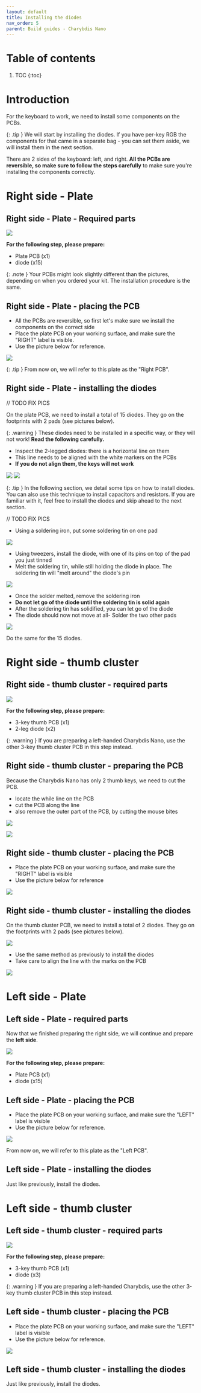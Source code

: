 ```yaml
---
layout: default
title: Installing the diodes
nav_order: 5
parent: Build guides - Charybdis Nano
---
```


# Table of contents

1. TOC
{:toc}


# Introduction

For the keyboard to work, we need to install some components on the PCBs.

{: .tip }
We will start by installing the diodes. If you have per-key RGB the components for that came in a separate bag - you can set them aside, we will install them in the next section.

There are 2 sides of the keyboard: left, and right. **All the PCBs are reversible, so make sure to follow the steps carefully** to make sure you're installing the components correctly.


# Right side - Plate
## Right side - Plate - Required parts

![](../assets/pics/guides/cnano/4.jpg)

**For the following step, please prepare:**

-   Plate PCB (x1)
-   diode (x15)

{: .note }
Your PCBs might look slightly different than the pictures, depending on when you ordered your kit. The installation procedure is the same.

## Right side - Plate - placing the PCB

-   All the PCBs are reversible, so first let's make sure we install the components on the correct side
-   Place the plate PCB on your working surface, and make sure the "RIGHT" label is visible.
-   Use the picture below for reference.

![](../assets/pics/guides/cnano/8.jpg)


{: .tip }
From now on, we will refer to this plate as the "Right PCB".

## Right side - Plate - installing the diodes

// TODO FIX PICS

On the plate PCB, we need to install a total of 15 diodes. They go on the footprints with 2 pads (see pictures below).

{: .warning }
These diodes need to be installed in a specific way, or they will not work! **Read the following carefully.**

-   Inspect the 2-legged diodes: there is a horizontal line on them
-   This line needs to be aligned with the white markers on the PCBs
-   **If you do not align them, the keys will not work**

![](../assets/pics/guides/charybdis/16.jpg)
![](../assets/pics/guides/charybdis/17.jpg)

{: .tip }
In the following section, we detail some tips on how to install diodes. You can also use this technique to install capacitors and resistors. If you are familiar with it, feel free to install the diodes and skip ahead to the next section. 

// TODO FIX PICS

-   Using a soldering iron, put some soldering tin on one pad

![](../assets/pics/guides/charybdis/11.jpg)

-   Using tweezers, install the diode, with one of its pins on top of the pad you just tinned
-   Melt the soldering tin, while still holding the diode in place. The soldering tin will "melt around" the diode's pin

![](../assets/pics/guides/charybdis/12.jpg)

-   Once the solder melted, remove the soldering iron
-   **Do not let go of the diode until the soldering tin is solid again**
-   After the soldering tin has solidified, you can let go of the diode
-   The diode should now not move at all-   Solder the two other pads

![](../assets/pics/guides/charybdis/13.jpg)

Do the same for the 15 diodes.

# Right side - thumb cluster
## Right side - thumb cluster - required parts

![](../assets/pics/guides/cnano/7.jpg)

**For the following step, please prepare:**

-   3-key thumb PCB (x1)
-   2-leg diode (x2)

{: .warning }
If you are preparing a left-handed Charybdis Nano, use the other 3-key thumb cluster PCB in this step instead.

## Right side - thumb cluster - preparing the PCB

Because the Charybdis Nano has only 2 thumb keys, we need to cut the PCB.

- locate the while line on the PCB
- cut the PCB along the line
- also remove the outer part of the PCB, by cutting the mouse bites

![](../assets/pics/guides/cnano/9.jpg)

![](../assets/pics/guides/cnano/10.jpg)

## Right side - thumb cluster - placing the PCB

-   Place the plate PCB on your working surface, and make sure the "RIGHT" label is visible
-   Use the picture below for reference

![](../assets/pics/guides/cnano/11.jpg)

## Right side - thumb cluster - installing the diodes

On the thumb cluster PCB, we need to install a total of 2 diodes. They go on the footprints with 2 pads (see pictures below).

![](../assets/pics/guides/charybdis/16.jpg)

-   Use the same method as previously to install the diodes
-   Take care to align the line with the marks on the PCB

![](../assets/pics/guides/charybdis/17.jpg)

# Left side - Plate
## Left side - Plate - required parts

Now that we finished preparing the right side, we will continue and prepare the **left side**.

![](../assets/pics/guides/cnano/5.jpg)

**For the following step, please prepare:**

-   Plate PCB (x1)
-   diode (x15)

## Left side - Plate - placing the PCB

-   Place the plate PCB on your working surface, and make sure the "LEFT" label is visible
-   Use the picture below for reference.

![](../assets/pics/guides/cnano/12.jpg)

From now on, we will refer to this plate as the "Left PCB".

## Left side - Plate - installing the diodes

Just like previously, install the diodes.

# Left side - thumb cluster
## Left side - thumb cluster - required parts

![](../assets/pics/guides/cnano/6.jpg)

**For the following step, please prepare:**

-   3-key thumb PCB (x1)
-   diode (x3)

{: .warning }
If you are preparing a left-handed Charybdis, use the other 3-key thumb cluster PCB in this step instead.

## Left side - thumb cluster - placing the PCB

-   Place the plate PCB on your working surface, and make sure the "LEFT" label is visible
-   Use the picture below for reference.

![](../assets/pics/guides/cnano/13.jpg)

## Left side - thumb cluster - installing the diodes

Just like previously, install the diodes.

